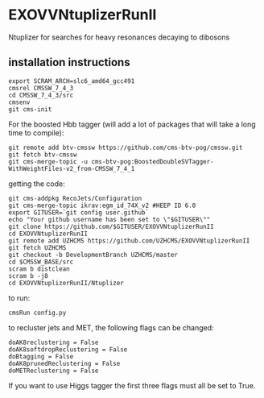 # EXOVVNtuplizerRunII
Ntuplizer for searches for heavy resonances decaying to dibosons

## installation instructions

```
export SCRAM_ARCH=slc6_amd64_gcc491
cmsrel CMSSW_7_4_3
cd CMSSW_7_4_3/src
cmsenv
git cms-init
```

For the boosted Hbb tagger (will add a lot of packages that will take a long time to compile):
```
git remote add btv-cmssw https://github.com/cms-btv-pog/cmssw.git
git fetch btv-cmssw
git cms-merge-topic -u cms-btv-pog:BoostedDoubleSVTagger-WithWeightFiles-v2_from-CMSSW_7_4_1
```

getting the code:
```
git cms-addpkg RecoJets/Configuration
git cms-merge-topic ikrav:egm_id_74X_v2 #HEEP ID 6.0
export GITUSER=`git config user.github`
echo "Your github username has been set to \"$GITUSER\""
git clone https://github.com/$GITUSER/EXOVVNtuplizerRunII
cd EXOVVNtuplizerRunII
git remote add UZHCMS https://github.com/UZHCMS/EXOVVNtuplizerRunII
git fetch UZHCMS
git checkout -b DevelopmentBranch UZHCMS/master
cd $CMSSW_BASE/src
scram b distclean
scram b -j8
cd EXOVVNtuplizerRunII/Ntuplizer
```

to run:
```
cmsRun config.py
```

to recluster jets and MET, the following flags can be changed:
```
doAK8reclustering = False
doAK8softdropReclustering = False
doBtagging = False
doAK8prunedReclustering = False
doMETReclustering = False
```
If you want to use Higgs tagger the first three flags must all be set to True.

